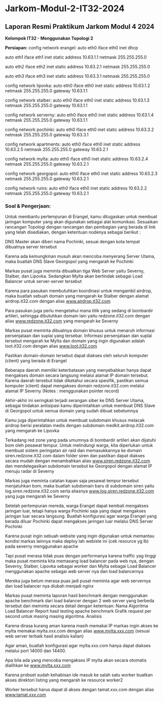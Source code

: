 # Jarkom-Modul-2-IT32-2024

## Laporan Resmi Praktikum Jarkom Modul 4 2024

**Kelompok IT32 - Menggunakan Topologi 2**

**Persiapan:**
config network erangel:
  auto eth0
  iface eth0 inet dhcp
  
  auto eth1
  iface eth1 inet static
  	address 10.63.1.1
  	netmask 255.255.255.0
  
  auto eth2
  iface eth2 inet static
  	address 10.63.2.1
  	netmask 255.255.255.0
  
  auto eth3
  iface eth3 inet static
  	address 10.63.3.1
  	netmask 255.255.255.0

config network lipovka:
  auto eth0
  iface eth0 inet static
      address 10.63.1.2
      netmask 255.255.255.0
      gateway 10.63.1.1

config network stalber:
  auto eth0
  iface eth0 inet static
      address 10.63.1.3
      netmask 255.255.255.0
      gateway 10.63.1.1

config network serverny:
  auto eth0
  iface eth0 inet static
      address 10.63.1.4
      netmask 255.255.255.0
      gateway 10.63.1.1

config network pochinki:
  auto eth0
  iface eth0 inet static
      address 10.63.3.2
      netmask 255.255.255.0
      gateway 10.63.3.1

config network apartments:
  auto eth0
  iface eth0 inet static
      address 10.63.2.5
      netmask 255.255.255.0
      gateway 10.63.2.1

config network mylta:
auto eth0
iface eth0 inet static
    address 10.63.2.4
    netmask 255.255.255.0
    gateway 10.63.2.1
    
config network georgopol:
  auto eth0
  iface eth0 inet static
      address 10.63.2.3
      netmask 255.255.255.0
      gateway 10.63.2.1

config network ruins:
  auto eth0
  iface eth0 inet static
      address 10.63.2.2
      netmask 255.255.255.0
      gateway 10.63.2.1



### Soal & Pengerjaan:

Untuk membantu pertempuran di Erangel, kamu ditugaskan untuk membuat jaringan komputer yang akan digunakan sebagai alat komunikasi. Sesuaikan rancangan Topologi dengan rancangan dan pembagian yang berada di link yang telah disediakan, dengan ketentuan nodenya sebagai berikut :

DNS Master akan diberi nama Pochinki, sesuai dengan kota tempat dibuatnya server tersebut

Karena ada kemungkinan musuh akan mencoba menyerang Server Utama, maka buatlah DNS Slave Georgopol yang mengarah ke Pochinki

Markas pusat juga meminta dibuatkan tiga Web Server yaitu Severny, Stalber, dan Lipovka. Sedangkan Mylta akan bertindak sebagai Load Balancer untuk server-server tersebut

Karena para pasukan membutuhkan koordinasi untuk mengambil airdrop, maka buatlah sebuah domain yang mengarah ke Stalber dengan alamat airdrop.it32.com dengan alias www.airdrop.it32.com

Para pasukan juga perlu mengetahui mana titik yang sedang di bombardir artileri, sehingga dibutuhkan domain lain yaitu redzone.it32.com dengan alias www.redzone.it32.com yang mengarah ke Severny

Markas pusat meminta dibuatnya domain khusus untuk menaruh informasi persenjataan dan suplai yang tersebar. Informasi persenjataan dan suplai tersebut mengarah ke Mylta dan domain yang ingin digunakan adalah loot.it32.com dengan alias www.loot.it32.com

Pastikan domain-domain tersebut dapat diakses oleh seluruh komputer (client) yang berada di Erangel

Beberapa daerah memiliki keterbatasan yang menyebabkan hanya dapat mengakses domain secara langsung melalui alamat IP domain tersebut. Karena daerah tersebut tidak diketahui secara spesifik, pastikan semua komputer (client) dapat mengakses domain redzone.it32.com melalui alamat IP Severny (Notes : menggunakan pointer record)

Akhir-akhir ini seringkali terjadi serangan siber ke DNS Server Utama, sebagai tindakan antisipasi kamu diperintahkan untuk membuat DNS Slave di Georgopol untuk semua domain yang sudah dibuat sebelumnya

Kamu juga diperintahkan untuk membuat subdomain khusus melacak airdrop berisi peralatan medis dengan subdomain medkit.airdrop.it32.com yang mengarah ke Lipovka

Terkadang red zone yang pada umumnya di bombardir artileri akan dijatuhi bom oleh pesawat tempur. Untuk melindungi warga, kita diperlukan untuk membuat sistem peringatan air raid dan memasukkannya ke domain siren.redzone.it32.com dalam folder siren dan pastikan dapat diakses secara mudah dengan menambahkan alias www.siren.redzone.it32.com dan mendelegasikan subdomain tersebut ke Georgopol dengan alamat IP menuju radar di Severny

Markas juga meminta catatan kapan saja pesawat tempur tersebut menjatuhkan bom, maka buatlah subdomain baru di subdomain siren yaitu log.siren.redzone.it32.com serta aliasnya www.log.siren.redzone.it32.com yang juga mengarah ke Severny

Setelah pertempuran mereda, warga Erangel dapat kembali mengakses jaringan luar, tetapi hanya warga Pochinki saja yang dapat mengakses jaringan luar secara langsung. Buatlah konfigurasi agar warga Erangel yang berada diluar Pochinki dapat mengakses jaringan luar melalui DNS Server Pochinki

Karena pusat ingin sebuah website yang ingin digunakan untuk memantau kondisi markas lainnya maka deploy lah webiste ini (cek resource yg lb) pada severny menggunakan apache

Tapi pusat merasa tidak puas dengan performanya karena traffic yag tinggi maka pusat meminta kita memasang load balancer pada web nya, dengan Severny, Stalber, Lipovka sebagai worker dan Mylta sebagai Load Balancer menggunakan apache sebagai web server nya dan load balancernya

Mereka juga belum merasa puas jadi pusat meminta agar web servernya dan load balancer nya diubah menjadi nginx

Markas pusat meminta laporan hasil benchmark dengan menggunakan apache benchmark dari load balancer dengan 2 web server yang berbeda tersebut dan meminta secara detail dengan ketentuan:
Nama Algoritma Load Balancer
Report hasil testing apache benchmark 
Grafik request per second untuk masing masing algoritma. 
Analisis

Karena dirasa kurang aman karena masih memakai IP markas ingin akses ke mylta memakai mylta.xxx.com dengan alias www.mylta.xxx.com (sesuai web server terbaik hasil analisis kalian)

Agar aman, buatlah konfigurasi agar mylta.xxx.com hanya dapat diakses melalui port 14000 dan 14400.

Apa bila ada yang mencoba mengakses IP mylta akan secara otomatis dialihkan ke www.mylta.xxx.com

Karena probset sudah kehabisan ide masuk ke salah satu worker buatkan akses direktori listing yang mengarah ke resource worker2

Worker tersebut harus dapat di akses dengan tamat.xxx.com dengan alias www.tamat.xxx.com
